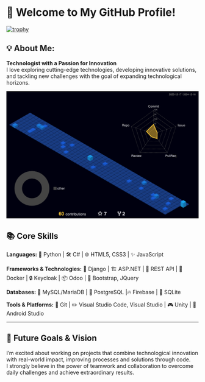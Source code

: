 # 👋 Welcome to My GitHub Profile!
[![trophy](https://github-profile-trophy.vercel.app/?username=rgarofalo&theme=onedark&no-frame=true&title=-Followers,-Reviews)](https://github.com/ryo-ma/github-profile-trophy)

## 💡 About Me:  
**Technologist with a Passion for Innovation**  
I love exploring cutting-edge technologies, developing innovative solutions, and tackling new challenges with the goal of expanding technological horizons.  



![](./profile-3d-contrib/profile-night-view.svg)

## 📚 Core Skills  

**Languages:** 🐍 Python | 🛠️ C# | 🌐 HTML5, CSS3 | ✨ JavaScript  

**Frameworks & Technologies:**  🌟 Django | 🏗️ ASP.NET | 🔗 REST API | 🐳 Docker | 🔒 Keycloak | 📦 Odoo | 🎨 Bootstrap, JQuery 

**Databases:** 🐬 MySQL/MariaDB | 🐘 PostgreSQL |🔥 Firebase | 📁 SQLite  

**Tools & Platforms:** 🌲 Git | ✏️ Visual Studio Code, Visual Studio  | 🎮 Unity  | 🤖 Android Studio  

---

## 🚀 Future Goals & Vision  
I’m excited about working on projects that combine technological innovation with real-world impact, improving processes and solutions through code.  
I strongly believe in the power of teamwork and collaboration to overcome daily challenges and achieve extraordinary results.  
